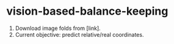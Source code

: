 # vision-based-balance-keeping

1. Download image folds from [link].
2. Current objective: predict relative/real coordinates.
